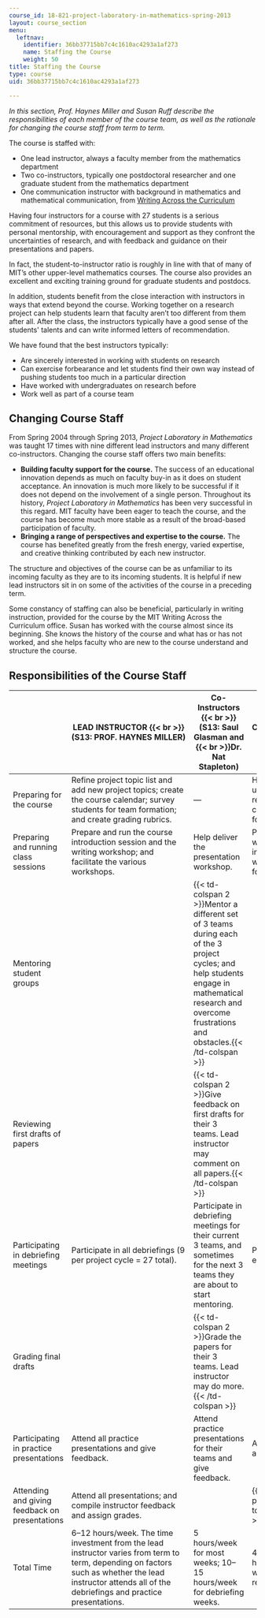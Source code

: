```yaml
---
course_id: 18-821-project-laboratory-in-mathematics-spring-2013
layout: course_section
menu:
  leftnav:
    identifier: 36bb37715bb7c4c1610ac4293a1af273
    name: Staffing the Course
    weight: 50
title: Staffing the Course
type: course
uid: 36bb37715bb7c4c1610ac4293a1af273

---
```


_In this section, Prof. Haynes Miller and Susan Ruff describe the responsibilities of each member of the course team, as well as the rationale for changing the course staff from term to term._

The course is staffed with:

*   One lead instructor, always a faculty member from the mathematics department
*   Two co-instructors, typically one postdoctoral researcher and one graduate student from the mathematics department
*   One communication instructor with background in mathematics and mathematical communication, from [Writing Across the Curriculum](http://cmsw.mit.edu/education/writing-across-the-curriculum/)

Having four instructors for a course with 27 students is a serious commitment of resources, but this allows us to provide students with personal mentorship, with encouragement and support as they confront the uncertainties of research, and with feedback and guidance on their presentations and papers.

In fact, the student-to-instructor ratio is roughly in line with that of many of MIT’s other upper-level mathematics courses. The course also provides an excellent and exciting training ground for graduate students and postdocs.

In addition, students benefit from the close interaction with instructors in ways that extend beyond the course. Working together on a research project can help students learn that faculty aren’t too different from them after all. After the class, the instructors typically have a good sense of the students' talents and can write informed letters of recommendation.

We have found that the best instructors typically:

*   Are sincerely interested in working with students on research
*   Can exercise forbearance and let students find their own way instead of pushing students too much in a particular direction
*   Have worked with undergraduates on research before
*   Work well as part of a course team

Changing Course Staff
---------------------

From Spring 2004 through Spring 2013, _Project Laboratory in Mathematics_ was taught 17 times with nine different lead instructors and many different co-instructors. Changing the course staff offers two main benefits:

*   **Building faculty support for the course.** The success of an educational innovation depends as much on faculty buy-in as it does on student acceptance. An innovation is much more likely to be successful if it does not depend on the involvement of a single person. Throughout its history, _Project Laboratory in Mathematics_ has been very successful in this regard. MIT faculty have been eager to teach the course, and the course has become much more stable as a result of the broad-based participation of faculty.
*   **Bringing a range of perspectives and expertise to the course.** The course has benefited greatly from the fresh energy, varied expertise, and creative thinking contributed by each new instructor.

The structure and objectives of the course can be as unfamiliar to its incoming faculty as they are to its incoming students. It is helpful if new lead instructors sit in on some of the activities of the course in a preceding term.

Some constancy of staffing can also be beneficial, particularly in writing instruction, provided for the course by the MIT Writing Across the Curriculum office. Susan has worked with the course almost since its beginning. She knows the history of the course and what has or has not worked, and she helps faculty who are new to the course understand and structure the course.

Responsibilities of the Course Staff
------------------------------------

| &nbsp; | LEAD INSTRUCTOR  {{< br >}}(S13: PROF. HAYNES MILLER) | Co-Instructors  {{< br >}}(S13: Saul Glasman and  {{< br >}}Dr. Nat Stapleton) | COMMUNICATION INSTRUCTOR  {{< br >}}(S13: Susan Ruff) |
| --- | --- | --- | --- |
| Preparing for the course | Refine project topic list and add new project topics; create the course calendar; survey students for team formation; and create grading rubrics. | — | Help the lead instructor understand the structure and resources associated with the course; and assist with preparing for the semester. |
| Preparing and running class sessions | Prepare and run the course introduction session and the writing workshop; and facilitate the various workshops. | Help deliver the presentation workshop. | Prepare and run the teamwork workshop; and work with co-instructors on the presentation workshop examples and lead the following discussion. |
| Mentoring student groups || {{< td-colspan 2 >}}Mentor a different set of 3 teams during each of the 3 project cycles; and help students engage in mathematical research and overcome frustrations and obstacles.{{< /td-colspan >}} || Available to meet with students about communication. |
| Reviewing first drafts of papers || {{< td-colspan 2 >}}Give feedback on first drafts for their 3 teams. Lead instructor may comment on all papers.{{< /td-colspan >}} || Give feedback on select first drafts. |
| Participating in debriefing meetings | Participate in all debriefings (9 per project cycle = 27 total). | Participate in debriefing meetings for their current 3 teams, and sometimes for the next 3 teams they are about to start mentoring. | Participate in some debriefings, especially for weaker teams. |
| Grading final drafts || {{< td-colspan 2 >}}Grade the papers for their 3 teams. Lead instructor may do more.{{< /td-colspan >}} || Grade select papers. |
| Participating in practice presentations | Attend all practice presentations and give feedback. | Attend practice presentations for their teams and give feedback. | Attend all practice presentations and give feedback. |
| Attending and giving feedback on presentations | Attend all presentations; and compile instructor feedback and assign grades. || {{< td-colspan 2 >}}Attend all presentations and send feedback to lead instructor.{{< /td-colspan >}} ||
| Total Time | 6–12 hours/week. The time investment from the lead instructor varies from term to term, depending on factors such as whether the lead instructor attends all of the debriefings and practice presentations. | 5 hours/week for most weeks; 10–15 hours/week for debriefing weeks. | 4 hours/week for most weeks; 25 hours/week for debriefing weeks; 7 hours/week during revisions.